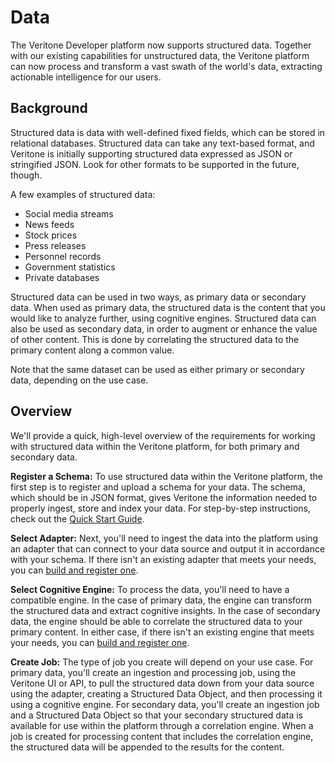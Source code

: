 # Data

The Veritone Developer platform now supports structured data. Together with our existing capabilities for unstructured data, the Veritone platform can now process and transform a vast swath of the world's data, extracting actionable intelligence for our users.

## Background

Structured data is data with well-defined fixed fields, which can be stored in relational databases. Structured data can take any text-based format, and Veritone is initially supporting structured data expressed as JSON or stringified JSON. Look for other formats to be supported in the future, though.

A few examples of structured data:
* Social media streams
* News feeds
* Stock prices
* Press releases
* Personnel records
* Government statistics
* Private databases

Structured data can be used in two ways, as primary data or secondary data. When used as primary data, the structured data is the content that you would like to analyze further, using cognitive engines. Structured data can also be used as secondary data, in order to augment or enhance the value of other content. This is done by correlating the structured data to the primary content along a common value.

Note that the same dataset can be used as either primary or secondary data, depending on the use case.


## Overview

We'll provide a quick, high-level overview of the requirements for working with structured data within the Veritone platform, for both primary and secondary data. 

**Register a Schema:** To use structured data within the Veritone platform, the first step is to register and upload a schema for your data. The schema, which should be in JSON format, gives Veritone the information needed to properly ingest, store and index your data. For step-by-step instructions, check out the [Quick Start Guide](/data/quick-start).

**Select Adapter:** Next, you'll need to ingest the data into the platform using an adapter that can connect to your data source and output it in accordance with your schema. If there isn't an existing adapter that meets your needs, you can [build and register one](/engines/quick-start).

**Select Cognitive Engine:** To process the data, you'll need to have a compatible engine. In the case of primary data, the engine can transform the structured data and extract cognitive insights. In the case of secondary data, the engine should be able to correlate the structured data to your primary content. In either case, if there isn't an existing engine that meets your needs, you can [build and register one](/engines/quick-start).

**Create Job:** The type of job you create will depend on your use case. For primary data, you'll create an ingestion and processing job, using the Veritone UI or API, to pull the structured data down from your data source using the adapter, creating a Structured Data Object, and then processing it using a cognitive engine. For secondary data, you'll create an ingestion job and a Structured Data Object so that your secondary structured data is available for use within the platform through a correlation engine. When a job is created for processing content that includes the correlation engine, the structured data will be appended to the results for the content.
